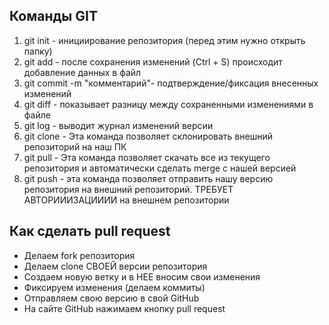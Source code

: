 ## Команды GIT
1. git init -  инициирование репозитория (перед этим нужно открыть папку)
2. git add - после сохранения изменений (Ctrl + S) происходит добавление данных в файл
3. git commit -m "комментарий"- подтверждение/фиксация внесенных изменений 
4. git diff - показывает разницу между сохраненными изменениями в файле
5. git log - выводит журнал изменений версии
6. git clone - Эта команда позволяет склонировать внешний репозиторий на наш ПК
7. git pull - Эта команда позволяет скачать все из текущего репозитория и автоматически сделать merge с нашей версией 
8. git push - эта команда позволяет отправить нашу версию репозитория на внешний репозиторий. ТРЕБУЕТ АВТОРИИИЗАЦИИИИ на внешнем репозитории
## Как сделать pull request
* Делаем fork репозитория
* Делаем clone СВОЕЙ версии репозитория
* Создаем новую ветку и в НЕЕ вносим свои изменения
* Фиксируем изменения (делаем коммиты)
* Отправляем свою версию в свой GitHub
* На сайте GitHub нажимаем кнопку pull request 
